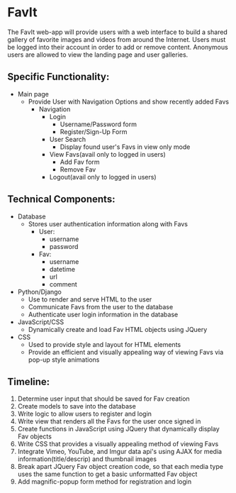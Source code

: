 # FavIt

The FavIt web-app will provide users with a web interface to build a shared
gallery of favorite images and videos from around the Internet. Users must be
logged into their account in order to add or remove content. Anonymous users are
 allowed to view the landing page and user galleries.

## Specific Functionality:
+ Main page
  * Provide User with Navigation Options and show recently added Favs
    * Navigation
      * Login
        * Username/Password form
        * Register/Sign-Up Form
      * User Search
        * Display found user's Favs in view only mode
      * View Favs(avail only to logged in users)
        * Add Fav form
        * Remove Fav
      * Logout(avail only to logged in users)

## Technical Components:
+ Database
  * Stores user authentication information along with Favs
    * User:
      * username
      * password
    * Fav:
      * username
      * datetime
      * url
      * comment
+ Python/Django
  * Use to render and serve HTML to the user
  * Communicate Favs from the user to the database
  * Authenticate user login information in the database
+ JavaScript/CSS
  * Dynamically create and load Fav HTML objects using JQuery
+ CSS
  * Used to provide style and layout for HTML elements
  * Provide an efficient and visually appealing way of viewing Favs via pop-up style animations

## Timeline:
1. Determine user input that should be saved for Fav creation
1. Create models to save into the database
1. Write logic to allow users to register and login
1. Write view that renders all the Favs for the user once signed in
1. Create functions in JavaScript using JQuery that dynamically display Fav objects
1. Write CSS that provides a visually appealing method of viewing Favs
1. Integrate Vimeo, YouTube, and Imgur data api's using AJAX for media information(title/descrip) and thumbnail images
1. Break apart JQuery Fav object creation code, so that each media type uses the same function to get a basic unformatted Fav object
1. Add magnific-popup form method for registration and login
